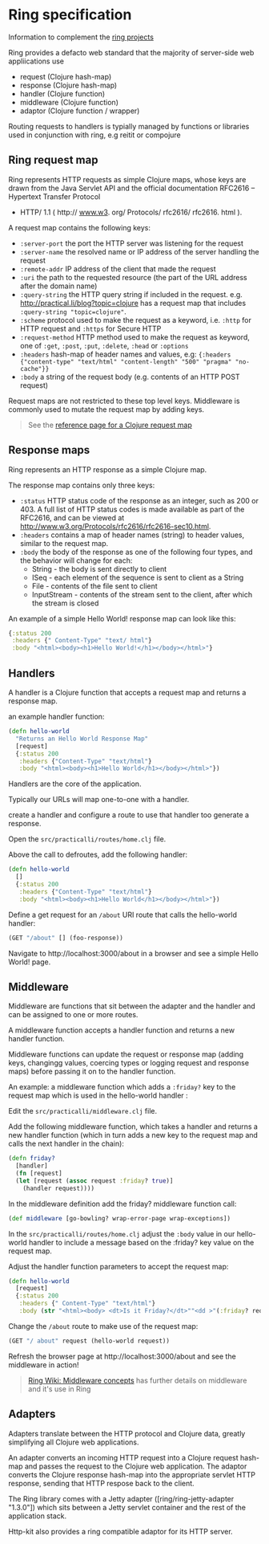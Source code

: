 # Ring specification

Information to complement the [ring projects](https://github.com/ring-clojure)

Ring provides a defacto web standard that the majority of server-side web appliications use 

* request (Clojure hash-map)
* response (Clojure hash-map)
* handler  (Clojure function)
* middleware (Clojure function)
* adaptor (Clojure function / wrapper)

Routing requests to handlers is typially managed by functions or libraries used in conjunction with ring, e.g reitit or compojure


## Ring request map

Ring represents HTTP requests as simple Clojure maps, whose keys are drawn from the Java Servlet API and the official documentation RFC2616
– Hypertext Transfer Protocol
- HTTP/ 1.1 ( http:// www.w3. org/ Protocols/ rfc2616/ rfc2616. html ). 

A request map contains the following keys:

* `:server-port` the port the HTTP server was listening for the request 
* `:server-name` the resolved name or IP address of the server handling the request 
* `:remote-addr`  IP address of the client that made the request 
* `:uri` the path to the requested resource (the part of the URL address after the domain name)
* `:query-string` the HTTP query string if included in the request. e.g. http://practical.li/blog?topic=clojure has a request map that includes `:query-string "topic=clojure"`. 
* `:scheme` protocol used to make the request as a keyword, i.e. `:http` for HTTP request and `:https` for Secure HTTP 
* `:request-method` HTTP method used to make the request as keyword, one of `:get`, `:post`, `:put`, `:delete`, `:head` or `:options`
* `:headers` hash-map of header names and values,  e.g: `{:headers {"content-type" "text/html" "content-length" "500" "pragma" "no-cache"}}` 
* `:body` a string of the request body (e.g. contents of an HTTP POST request) 

Request maps are not restricted to these top level keys.  Middleware is commonly used to mutate the request map by adding keys. 

> See the [reference page for a Clojure request map](request-map.md)


## Response maps 

Ring represents an HTTP response as a simple Clojure map. 

The response map contains only three keys: 

* `:status` HTTP status code of the response as an integer, such as 200 or 403. A full list of HTTP status codes is made available as part of the RFC2616, and can be viewed at http://www.w3.org/Protocols/rfc2616/rfc2616-sec10.html.  
* `:headers` contains a map of header names (string) to header values, similar to the request map. 
* `:body` the body of the response as one of the following four types, and the behavior will change for each: 
  * String - the body is sent directly to client 
  * ISeq - each element of the sequence is sent to client as a String 
  * File - contents of the file sent to client 
  * InputStream - contents of the stream sent to the client, after which the stream is closed 

An example of a simple Hello World! response map can look like this: 

```clojure
{:status 200 
 :headers {" Content-Type" "text/ html"} 
 :body "<html><body><h1>Hello World!</h1></body></html>"}
```

## Handlers 

A handler is a Clojure function that accepts a request map and returns a response map.

an example handler function: 

```clojure
(defn hello-world 
  "Returns an Hello World Response Map" 
  [request] 
  {:status 200 
   :headers {"Content-Type" "text/html"} 
   :body "<html><body><h1>Hello World</h1></body></html>"}) 
```

Handlers are the core of the application. 

Typically our URLs will map one-to-one with a handler. 

create a handler and configure a route to use that handler too generate a response.

Open the `src/practicalli/routes/home.clj` file. 

Above the call to defroutes, add the following handler: 

```clojure
(defn hello-world 
  [] 
  {:status 200 
   :headers {"Content-Type" "text/html"} 
   :body "<html><body><h1>Hello World</h1></body></html>"})
```

Define a get request for an `/about` URI route that calls the hello-world handler:

```clojure
(GET "/about" [] (foo-response)) 
```


Navigate to http://localhost:3000/about in a browser and see a simple Hello World! page.


## Middleware 

Middleware are functions that sit between the adapter and the handler and can be assigned to one or more routes. 

A middleware function accepts a handler function and returns a new handler function. 

Middleware functions can update the request or response map (adding keys, changingg values, coercing types or logging request and response maps) before passing it on to the handler function. 

An example: a middleware function which adds a `:friday?` key to the request map which is used in the hello-world handler : 

Edit the `src/practicalli/middleware.clj` file. 

Add the following middleware function, which takes a handler and returns a new handler function (which in turn adds a new key to the request map and calls the next handler in the chain): 

```clojure
(defn friday? 
  [handler] 
  (fn [request] 
  (let [request (assoc request :friday? true)] 
    (handler request)))) 
```


In the middleware definition add the friday? middleware function call: 

```clojure
(def middleware [go-bowling? wrap-error-page wrap-exceptions])
```

In the `src/practicalli/routes/home.clj` adjust the `:body` value in our hello-world handler to include a message based on the :friday? key value on the request map. 

Adjust the handler function parameters to accept the request map: 

```clojure
(defn hello-world 
  [request] 
  {:status 200 
   :headers {" Content-Type" "text/html"} 
   :body (str "<html><body> <dt>Is it Friday?</dt>""<dd >"(:friday? request)"</dd></body></html>")}) 
```

Change the `/about` route to make use of the request map: 

```clojure
(GET "/ about" request (hello-world request))
```

Refresh the browser page at http://localhost:3000/about and see the middleware in action! 

> [Ring Wiki: Middleware concepts](https://github.com/ring-clojure/ring/wiki/Concepts#middleware) has further details on middleware and it's use in Ring 


## Adapters 

Adapters translate between the HTTP protocol and Clojure data, greatly simplifying all Clojure web applications.

An adapter converts an incoming HTTP request into a Clojure request hash-map and passes the request to the Clojure web application.  The adaptor converts the Clojure response hash-map into the appropriate servlet HTTP response, sending that HTTP respose back to the client. 

The Ring library comes with a Jetty adapter ([ring/ring-jetty-adapter "1.3.0"]) which sits between a Jetty servlet container and the rest of the application stack. 

Http-kit also provides a ring compatible adaptor for its HTTP server.

<!-- 
> TODO: Add references for all the Clojure adaptors available for server-side applications, i.e jetty, http-kit, aleph, tomcat?, glassfish?, etc. */
* https://vertx.io/
* https://www.eclipse.org/jetty/
* https://netty.io/
* https://undertow.io/
* tomcat 
* glassfish
--> 

